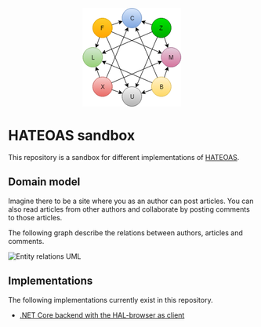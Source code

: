 <div align="center">
  <img src="doc/resources/logo.png">
</div>

# HATEOAS sandbox

This repository is a sandbox for different implementations of [HATEOAS](https://en.wikipedia.org/wiki/HATEOAS).

## Domain model

Imagine there to be a site where you as an author can post articles. You can also read articles from other authors and collaborate by posting comments to those articles.

The following graph describe the relations between authors, articles and comments.

![Entity relations UML](https://g.gravizo.com/source/custom_relations_uml?https%3A%2F%2Fraw.githubusercontent.com%2FFantasticFiasco%2Fsandbox-hateoas%2Fdoc%2FUML.md)

## Implementations

The following implementations currently exist in this repository.

- [.NET Core backend with the HAL-browser as client](src/hal/dotnet-and-hal-browser)
